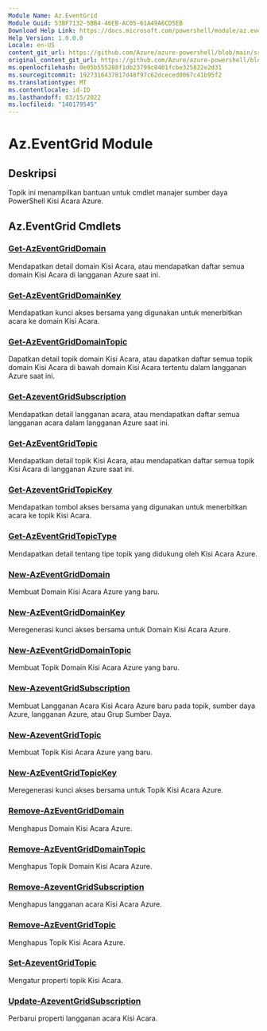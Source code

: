```yaml
---
Module Name: Az.EventGrid
Module Guid: 53BF7132-5BB4-46EB-AC05-61A49A6CD5EB
Download Help Link: https://docs.microsoft.com/powershell/module/az.eventgrid
Help Version: 1.0.0.0
Locale: en-US
content_git_url: https://github.com/Azure/azure-powershell/blob/main/src/EventGrid/EventGrid/help/Az.EventGrid.md
original_content_git_url: https://github.com/Azure/azure-powershell/blob/main/src/EventGrid/EventGrid/help/Az.EventGrid.md
ms.openlocfilehash: 0e05b555208f1db23799c8401fcbe325822e2d31
ms.sourcegitcommit: 1927316437817d48f97c62dceced0067c41b95f2
ms.translationtype: MT
ms.contentlocale: id-ID
ms.lasthandoff: 03/15/2022
ms.locfileid: "140179545"
---
```

# Az.EventGrid Module
## Deskripsi
Topik ini menampilkan bantuan untuk cmdlet manajer sumber daya PowerShell Kisi Acara Azure.

## Az.EventGrid Cmdlets
### [Get-AzEventGridDomain](Get-AzEventGridDomain.md)
Mendapatkan detail domain Kisi Acara, atau mendapatkan daftar semua domain Kisi Acara di langganan Azure saat ini.

### [Get-AzEventGridDomainKey](Get-AzEventGridDomainKey.md)
Mendapatkan kunci akses bersama yang digunakan untuk menerbitkan acara ke domain Kisi Acara.

### [Get-AzEventGridDomainTopic](Get-AzEventGridDomainTopic.md)
Dapatkan detail topik domain Kisi Acara, atau dapatkan daftar semua topik domain Kisi Acara di bawah domain Kisi Acara tertentu dalam langganan Azure saat ini.

### [Get-AzeventGridSubscription](Get-AzEventGridSubscription.md)
Mendapatkan detail langganan acara, atau mendapatkan daftar semua langganan acara dalam langganan Azure saat ini.

### [Get-AzEventGridTopic](Get-AzEventGridTopic.md)
Mendapatkan detail topik Kisi Acara, atau mendapatkan daftar semua topik Kisi Acara di langganan Azure saat ini.

### [Get-AzeventGridTopicKey](Get-AzEventGridTopicKey.md)
Mendapatkan tombol akses bersama yang digunakan untuk menerbitkan acara ke topik Kisi Acara.

### [Get-AzEventGridTopicType](Get-AzEventGridTopicType.md)
Mendapatkan detail tentang tipe topik yang didukung oleh Kisi Acara Azure.

### [New-AzEventGridDomain](New-AzEventGridDomain.md)
Membuat Domain Kisi Acara Azure yang baru.

### [New-AzEventGridDomainKey](New-AzEventGridDomainKey.md)
Meregenerasi kunci akses bersama untuk Domain Kisi Acara Azure.

### [New-AzEventGridDomainTopic](New-AzEventGridDomainTopic.md)
Membuat Topik Domain Kisi Acara Azure yang baru.

### [New-AzeventGridSubscription](New-AzEventGridSubscription.md)
Membuat Langganan Acara Kisi Acara Azure baru pada topik, sumber daya Azure, langganan Azure, atau Grup Sumber Daya.

### [New-AzeventGridTopic](New-AzEventGridTopic.md)
Membuat Topik Kisi Acara Azure yang baru.

### [New-AzEventGridTopicKey](New-AzEventGridTopicKey.md)
Meregenerasi kunci akses bersama untuk Topik Kisi Acara Azure.

### [Remove-AzEventGridDomain](Remove-AzEventGridDomain.md)
Menghapus Domain Kisi Acara Azure.

### [Remove-AzEventGridDomainTopic](Remove-AzEventGridDomainTopic.md)
Menghapus Topik Domain Kisi Acara Azure.

### [Remove-AzeventGridSubscription](Remove-AzEventGridSubscription.md)
Menghapus langganan acara Kisi Acara Azure.

### [Remove-AzEventGridTopic](Remove-AzEventGridTopic.md)
Menghapus Topik Kisi Acara Azure.

### [Set-AzeventGridTopic](Set-AzEventGridTopic.md)
Mengatur properti topik Kisi Acara.

### [Update-AzeventGridSubscription](Update-AzEventGridSubscription.md)
Perbarui properti langganan acara Kisi Acara.

